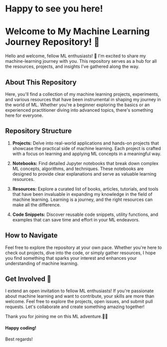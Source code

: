 # Happy to see you here!
# Welcome to My Machine Learning Journey Repository! 🚀
 Hello and welcome, fellow ML enthusiasts! 👋 I'm excited to share my machine-learning journey with you. This repository serves as a hub for all the resources, projects, and insights I've gathered along the way.

## About This Repository

Here, you'll find a collection of my machine learning projects, experiments, and various resources that have been instrumental in shaping my journey in the world of ML. Whether you're a beginner exploring the basics or an experienced practitioner diving into advanced topics, there's something here for everyone.

## Repository Structure

1. **Projects:** Delve into real-world applications and hands-on projects that showcase the practical side of machine learning. Each project is crafted with a focus on learning and applying ML concepts in a meaningful way.

2. **Notebooks:** Find detailed Jupyter notebooks that break down complex ML concepts, algorithms, and techniques. These notebooks are designed to provide clear explanations and serve as valuable learning resources.

3. **Resources:** Explore a curated list of books, articles, tutorials, and tools that have been invaluable in expanding my knowledge in the field of machine learning. Learning is a journey, and the right resources can make all the difference.

4. **Code Snippets:** Discover reusable code snippets, utility functions, and examples that can save time and effort in your ML endeavors.

## How to Navigate

Feel free to explore the repository at your own pace. Whether you're here to check out projects, dive into the code, or simply gather resources, I hope you find something that sparks your interest and enhances your understanding of machine learning.

## Get Involved 🤝
I extend an open invitation to fellow ML enthusiasts! If you're passionate about machine learning and want to contribute, your skills are more than welcome. Feel free to explore the projects, open issues, and submit pull requests. Let's collaborate and create something amazing together!

Thank you for joining me on this ML adventure.🚀✨ 
#### Happy coding! 

Best regards! 
